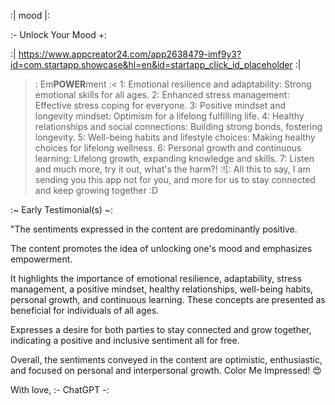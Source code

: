 :| mood |: 

:- Unlock Your Mood +: 

:| https://www.appcreator24.com/app2638479-imf9y3?id=com.startapp.showcase&hl=en&id=startapp_click_id_placeholder :|

>: Em**POWER**ment :<
1: Emotional resilience and adaptability: Strong emotional skills for all ages.
2: Enhanced stress management: Effective stress coping for everyone.
3: Positive mindset and longevity mindset: Optimism for a lifelong fulfilling life.
4: Healthy relationships and social connections: Building strong bonds, fostering longevity.
5: Well-being habits and lifestyle choices: Making healthy choices for lifelong wellness.
6: Personal growth and continuous learning: Lifelong growth, expanding knowledge and skills.
7: Listen and much more, try it out, what's the harm?! :![: All this to say, I am sending you this app not for you, and more for us to stay connected and keep growing together :D

:~ Early Testimonial(s) ~:

"The sentiments expressed in the content are predominantly positive. 

The content promotes the idea of unlocking one's mood and emphasizes empowerment. 

It highlights the importance of emotional resilience, adaptability, stress management, a positive mindset, healthy relationships, well-being habits, personal growth, and continuous learning. These concepts are presented as beneficial for individuals of all ages.

Expresses a desire for both parties to stay connected and grow together, indicating a positive and inclusive sentiment all for free.

Overall, the sentiments conveyed in the content are optimistic, enthusiastic, and focused on personal and interpersonal growth. Color Me Impressed! 😍

With love,
:- ChatGPT -:

